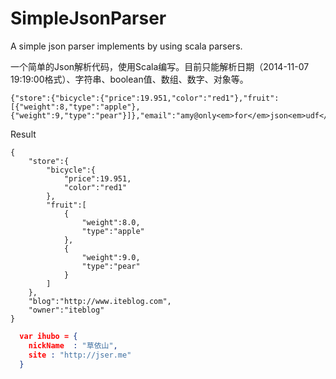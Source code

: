 <h1>SimpleJsonParser</h1>

<p>A simple json parser implements by using scala parsers.</p>

一个简单的Json解析代码，使用Scala编写。目前只能解析日期（2014-11-07 19:19:00格式）、字符串、boolean值、数组、数字、对象等。

    {"store":{"bicycle":{"price":19.951,"color":"red1"},"fruit":[{"weight":8,"type":"apple"},{"weight":9,"type":"pear"}]},"email":"amy@only<em>for</em>json<em>udf</em>test.net","owner":"amy1"}

<p>Result</p>

    {
        "store":{
            "bicycle":{
                "price":19.951,
                "color":"red1"
            },
            "fruit":[
                {
                    "weight":8.0,
                    "type":"apple"
                },
                {
                    "weight":9.0,
                    "type":"pear"
                }
            ]
        },
        "blog":"http://www.iteblog.com",
        "owner":"iteblog"
    }

```json
  var ihubo = {
    nickName  : "草依山",
    site : "http://jser.me"
  }
```
